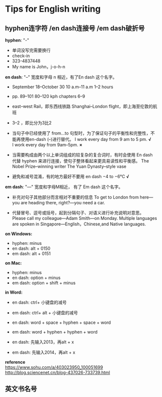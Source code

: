# Tips for English writing


## hyphen连字符 /en dash连接号 /em dash破折号
**hyphen**: "-"

- 单词没写完需要换行
- check-in
- 323-4837448
- My name is John，j-o-h-n

**en dash**: "–" 宽度和字母 n 相近，有了En dash 这个名字。

- September 18–October 30
  10 a.m–11 a.m
  1–2 hours
  
- pp. 89–101
  80–120 kph
  chapters 6–9
  
- east–west Rail，即东西线铁路
  Shanghai–London flight，即上海至伦敦的航班
  
- 3–2 ，即比分为3比2
  
- 当句子中已经使用了 from…to 句型时，为了保证句子的平衡性和完整性，不能再使用en-dash (–)进行替代。
  I work every day from 9 am to 5 pm. **√**  
  I work every day from 9am–5pm. **×**  
  
- 当需要构成由两个以上单词组成的较复杂的复合词时，有时会使用 En dash 代替 hyphen 来进行连接，使句子整体看起来更具易读性和平衡感。
  The Nobel Prize–winning writer
  The Yuan Dynasty–style vase
- 避免和减号混淆，有的地方最好不要用 en dash
  −4 to −6°C **√**

**em dash**: "—" 宽度和字母M相近， 有了 Em dash 这个名字。

- 补充对句子其他部分而言相对不重要的信息
  To get to London from here—you are heading there, right?—you need a car.
  
- 代替冒号、逗号或括号，起到分隔句子、对语义进行补充说明对意思。
  Please call my colleague—Adam Smith—on Monday.
  Multiple languages are spoken in Singapore—English，Chinese,and Native languages.

**on Windows:**  
- hyphen: minus
- en dash: alt + 0150 
- em dash: alt + 0151

**on Mac:**  
- hyphen: minus
- en dash: option + minus
- em dash: option + shift + minus

**in Word:**
- en dash: ctrl+ 小键盘的减号
- em dash: ctrl+ alt + 小键盘的减号

- en dash: word + space + hyphen + space + word
- em dash: word + hyphen + hyphen + word

- en dash: 先输入2013，再alt + x
- em dash: 先输入2014，再alt + x

**reference**  
https://www.sohu.com/a/403023950_100051699  
http://blog.sciencenet.cn/blog-437026-733739.html  

## 英文书名号

